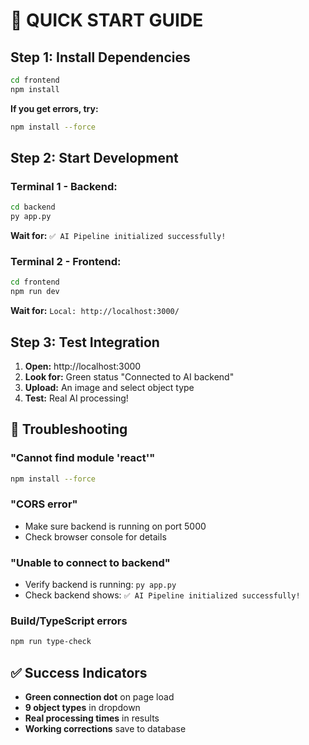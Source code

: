 # 🚀 **QUICK START GUIDE**

## **Step 1: Install Dependencies**

```bash
cd frontend
npm install
```

**If you get errors, try:**
```bash
npm install --force
```

## **Step 2: Start Development**

### **Terminal 1 - Backend:**
```bash
cd backend
py app.py
```
**Wait for:** `✅ AI Pipeline initialized successfully!`

### **Terminal 2 - Frontend:**
```bash
cd frontend
npm run dev
```
**Wait for:** `Local: http://localhost:3000/`

## **Step 3: Test Integration**
1. **Open:** http://localhost:3000
2. **Look for:** Green status "Connected to AI backend"
3. **Upload:** An image and select object type
4. **Test:** Real AI processing!

## **🔧 Troubleshooting**

### **"Cannot find module 'react'"**
```bash
npm install --force
```

### **"CORS error"**
- Make sure backend is running on port 5000
- Check browser console for details

### **"Unable to connect to backend"**
- Verify backend is running: `py app.py`
- Check backend shows: `✅ AI Pipeline initialized successfully!`

### **Build/TypeScript errors**
```bash
npm run type-check
```

## **✅ Success Indicators**
- **Green connection dot** on page load
- **9 object types** in dropdown
- **Real processing times** in results
- **Working corrections** save to database
